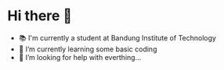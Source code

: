 # Hi there 👋
- 📚 I'm currently a student at Bandung Institute of Technology
- 🌱 I’m currently learning some basic coding
- 🤔 I’m looking for help with everthing...
